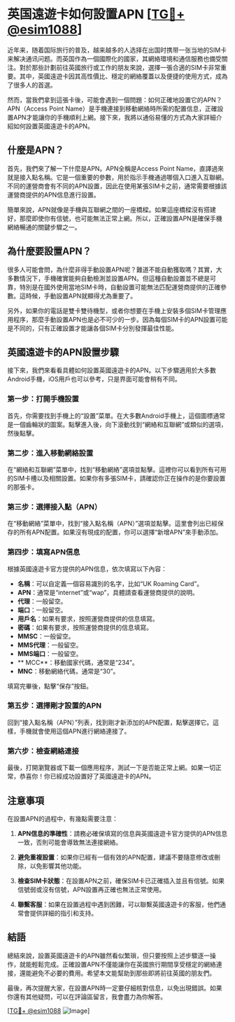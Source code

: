 # 英国遠遊卡如何設置APN [[TG💪+ @esim1088](https://t.me/s/esim1088)]

近年来，随着国际旅行的普及，越来越多的人选择在出国时携带一张当地的SIM卡来解决通讯问题。而英国作為一個國際化的國家，其網絡環境和通信服務也備受關注。對於那些計劃前往英國旅行或工作的朋友來說，選擇一張合適的SIM卡非常重要。其中，英國遠遊卡因其高性價比、穩定的網絡覆蓋以及便捷的使用方式，成為了很多人的首選。

然而，當我們拿到這張卡後，可能會遇到一個問題：如何正確地設置它的APN？APN（Access Point Name）是手機連接到移動網絡時所需的配置信息，正確設置APN才能讓你的手機順利上網。接下來，我將以通俗易懂的方式為大家詳細介紹如何設置英國遠遊卡的APN。

## 什麼是APN？

首先，我們來了解一下什麼是APN。APN全稱是Access Point Name，直譯過來就是接入點名稱。它是一個重要的參數，用於指示手機通過哪個入口進入互聯網。不同的運營商會有不同的APN設置，因此在使用某張SIM卡之前，通常需要根據該運營商提供的APN信息進行設置。

簡單來說，APN就像是手機與互聯網之間的一座橋樑。如果這座橋樑沒有搭建好，那麼即使你有信號，也可能無法正常上網。所以，正確設置APN是確保手機網絡暢通的關鍵步驟之一。

## 為什麼要設置APN？

很多人可能會問，為什麼非得手動設置APN呢？難道不能自動獲取嗎？其實，大多數情況下，手機確實能夠自動檢測並設置APN。但這種自動設置並不總是可靠，特別是在國外使用當地SIM卡時，自動設置可能無法匹配運營商提供的正確參數。這時候，手動設置APN就顯得尤為重要了。

另外，如果你的電話是雙卡雙待機型，或者你想要在手機上安裝多個SIM卡管理應用程序，那麼手動設置APN也是必不可少的一步。因為每個SIM卡的APN設置可能是不同的，只有正確設置才能讓各個SIM卡分別發揮最佳性能。

## 英國遠遊卡的APN設置步驟

接下來，我們來看看具體如何設置英國遠遊卡的APN。以下步驟適用於大多數Android手機，iOS用戶也可以參考，只是界面可能會稍有不同。

### 第一步：打開手機設置

首先，你需要找到手機上的“設置”菜單。在大多數Android手機上，這個圖標通常是一個齒輪狀的圖案。點擊進入後，向下滾動找到“網絡和互聯網”或類似的選項，然後點擊。

### 第二步：進入移動網絡設置

在“網絡和互聯網”菜單中，找到“移動網絡”選項並點擊。這裡你可以看到所有可用的SIM卡槽以及相關設置。如果你有多張SIM卡，請確認你正在操作的是你要設置的那張卡。

### 第三步：選擇接入點（APN）

在“移動網絡”菜單中，找到“接入點名稱（APN）”選項並點擊。這里會列出已經保存的所有APN配置。如果沒有現成的配置，你可以選擇“新增APN”來手動添加。

### 第四步：填寫APN信息

根據英國遠遊卡官方提供的APN信息，依次填寫以下內容：

- **名稱**：可以自定義一個容易識別的名字，比如“UK Roaming Card”。
- **APN**：通常是“internet”或“wap”，具體請查看運營商提供的說明。
- **代理**：一般留空。
- **端口**：一般留空。
- **用戶名**：如果有要求，按照運營商提供的信息填寫。
- **密碼**：如果有要求，按照運營商提供的信息填寫。
- **MMSC**：一般留空。
- **MMS代理**：一般留空。
- **MMS端口**：一般留空。
- ** MCC**：移動國家代碼，通常是“234”。
- **MNC**：移動網絡代碼，通常是“30”。

填寫完畢後，點擊“保存”按鈕。

### 第五步：選擇剛才設置的APN

回到“接入點名稱（APN）”列表，找到剛才新添加的APN配置，點擊選擇它。這樣，手機就會使用這個APN進行網絡連接了。

### 第六步：檢查網絡連接

最後，打開瀏覽器或下載一個應用程序，測試一下是否能正常上網。如果一切正常，恭喜你！你已經成功設置好了英國遠遊卡的APN。

## 注意事項

在設置APN的過程中，有幾點需要注意：

1. **APN信息的準確性**：請務必確保填寫的信息與英國遠遊卡官方提供的APN信息一致，否則可能會導致無法連接網絡。
   
2. **避免重複設置**：如果你已經有一個有效的APN配置，建議不要隨意修改或刪除，以免影響其他功能。

3. **檢查SIM卡狀態**：在設置APN之前，確保SIM卡已正確插入並且有信號。如果信號弱或沒有信號，APN設置再正確也無法正常使用。

4. **聯繫客服**：如果在設置過程中遇到困難，可以聯繫英國遠遊卡的客服，他們通常會提供詳細的指引和支持。

## 結語

總結來說，設置英國遠遊卡的APN雖然看似繁瑣，但只要按照上述步驟逐一操作，就能輕鬆完成。正確設置APN不僅能讓你在英國旅行期間享受穩定的網絡連接，還能避免不必要的費用。希望本文能幫助到那些即將前往英國的朋友們。

最後，再次提醒大家，在設置APN時一定要仔細核對信息，以免出現錯誤。如果你還有其他疑問，可以在評論區留言，我會盡力為你解答。

[[TG💪+ @esim1088](https://t.me/s/esim1088) ![Image](https://i.postimg.cc/4NQfJmqS/Snipaste-2025-05-13-00-14-12.png)]